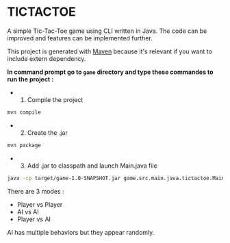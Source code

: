 # TICTACTOE

A simple Tic-Tac-Toe game using CLI written in Java. The code can be improved and features can be implemented further.

This project is generated with [Maven](https://maven.apache.org/guides/getting-started/maven-in-five-minutes.html) because it's relevant if you want to include extern dependency.

**In command prompt go to `game` directory and type these commandes to run the project :**

- 1. Compile the project

```sh
mvn compile
```

- 2. Create the .jar

```sh
mvn package
```

- 3. Add .jar to classpath and launch Main.java file

```sh
java -cp target/game-1.0-SNAPSHOT.jar game.src.main.java.tictactoe.Main
```

There are 3 modes :
- Player vs Player
- AI vs AI
- Player vs AI

AI has multiple behaviors but they appear randomly.